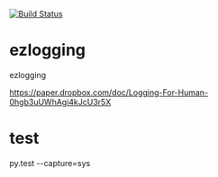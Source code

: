 [![Build Status](https://travis-ci.org/Python-Logging-For-Human/ezlogging.svg?branch=master)](https://travis-ci.org/Python-Logging-For-Human/ezlogging)

# ezlogging

ezlogging

https://paper.dropbox.com/doc/Logging-For-Human-0hgb3uUWhAgi4kJcU3r5X



# test
py.test --capture=sys
